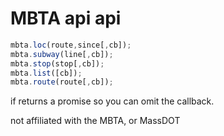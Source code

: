 MBTA api api
===


```javascript
mbta.loc(route,since[,cb]);
mbta.subway(line[,cb]);
mbta.stop(stop[,cb]);
mbta.list([cb]);
mbta.route(route[,cb]);
```

if returns a promise so you can omit the callback.

not affiliated with the MBTA, or MassDOT
